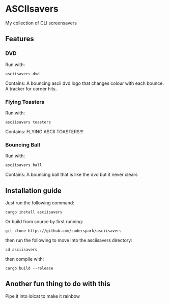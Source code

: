 # ASCIIsavers
My collection of CLI screensavers

## Features
### DVD
Run with:
```
asciisavers dvd
```
Contains:
A bouncing ascii dvd logo that changes colour with each bounce.
A tracker for corner hits.

### Flying Toasters
Run with:
```
asciisavers toasters
```
Contains:
FLYING ASCII TOASTERS!!!

### Bouncing Ball
Run with:
```
asciisavers ball
```
Contains:
A bouncing ball that is like the dvd but it never clears

## Installation guide

Just run the following command: 
```
cargo install asciisavers
```

Or build from source by first running:
```
git clone https://github.com/coderspark/asciisavers
```
then run the following to move into the asciisavers directory:
```
cd asciisavers
```
then compile with:
```
cargo build --release
```


## Another fun thing to do with this
Pipe it into lolcat to make it rainbow
